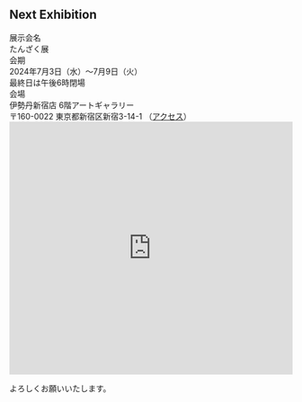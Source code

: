 ## Next Exhibition

<div class="container mb-5">
  <div class="row border-bottom border-dark">
    <div class="col-md-2 col-sm-3 posteventheader">
      展示会名
    </div>
    <div class="col posteventdetail">
      たんざく展
    </div>
  </div>

  <div class="row border-bottom border-dark">
    <div class="col-md-2 col-sm-3 posteventheader">
      会期
    </div>
    <div class="col posteventdetail">
      2024年7月3日（水）～7月9日（火）<br>
      最終日は午後6時閉場
    </div>
  </div>

  <div class="row border-bottom border-dark">
    <div class="col-md-2 col-sm-3 posteventheader">
      会場
    </div>
    <div class="col posteventdetail">
      伊勢丹新宿店 6階アートギャラリー<br>
      〒160-0022 東京都新宿区新宿3-14-1
      （<a href="https://www.mistore.jp/store/shinjuku/access.html" target="_blank">アクセス</a>）
    </div>
  </div>
</div>

<iframe src="https://www.google.com/maps/embed?pb=!1m18!1m12!1m3!1d3240.4080900986296!2d139.7046466!3d35.691573999999996!2m3!1f0!2f0!3f0!3m2!1i1024!2i768!4f13.1!3m3!1m2!1s0x60188cdba56b3bf7%3A0x8b741cc73341edb5!2sIsetan%20Shinjuku!5e0!3m2!1sen!2sjp!4v1713436630129!5m2!1sen!2sjp" width="100%" height="450" style="border:0;" allowfullscreen="" loading="lazy" referrerpolicy="no-referrer-when-downgrade"></iframe>

よろしくお願いいたします。
